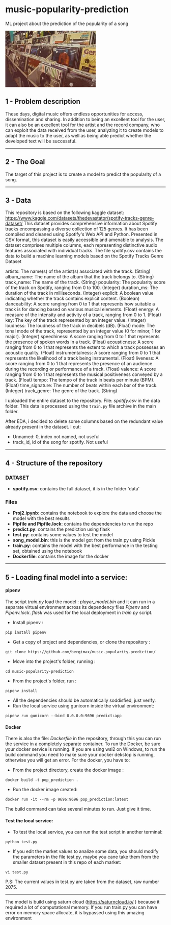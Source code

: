 # music-popularity-prediction
ML project about the prediction of the popularity of a song

![](images.jpg)

## 1 - Problem description

These days, digital music offers endless opportunities for access, dissemination and sharing. In addition to being an excellent tool for the user, it can also be an excellent tool for the artist and the record company, who can exploit the data received from the user, analyzing it to create models to adapt the music to the user, as well as being able predict whether the developed text will be successful.

---
## 2 - The Goal

The target of this project is to create a model to predict the popularity of a song.

--- 

## 3 - Data

This repository is based on the following kaggle dataset: https://www.kaggle.com/datasets/thedevastator/spotify-tracks-genre-dataset/
This dataset provides comprehensive information about Spotify tracks encompassing a diverse collection of 125 genres. It has been compiled and cleaned using Spotify's Web API and Python. Presented in CSV format, this dataset is easily accessible and amenable to analysis. The dataset comprises multiple columns, each representing distinctive audio features associated with individual tracks. 
The file spotify.csv contains the data to build a machine learning models based on the Spotify Tracks Genre Dataset

artists: The name(s) of the artist(s) associated with the track. (String)
album_name: The name of the album that the track belongs to. (String)
track_name: The name of the track. (String)
popularity: The popularity score of the track on Spotify, ranging from 0 to 100. (Integer)
duration_ms: The duration of the track in milliseconds. (Integer)
explicit: A boolean value indicating whether the track contains explicit content. (Boolean)
danceability: A score ranging from 0 to 1 that represents how suitable a track is for dancing based on various musical elements. (Float)
energy: A measure of the intensity and activity of a track, ranging from 0 to 1. (Float)
key: The key of the track represented by an integer value. (Integer)
loudness: The loudness of the track in decibels (dB). (Float)
mode: The tonal mode of the track, represented by an integer value (0 for minor, 1 for major). (Integer)
speechiness: A score ranging from 0 to 1 that represents the presence of spoken words in a track. (Float)
acousticness: A score ranging from 0 to 1 that represents the extent to which a track possesses an acoustic quality. (Float)
instrumentalness: A score ranging from 0 to 1 that represents the likelihood of a track being instrumental. (Float)
liveness: A score ranging from 0 to 1 that represents the presence of an audience during the recording or performance of a track. (Float)
valence: A score ranging from 0 to 1 that represents the musical positiveness conveyed by a track. (Float)
tempo: The tempo of the track in beats per minute (BPM). (Float)
time_signature: The number of beats within each bar of the track. (Integer)
track_genre: The genre of the track. (String)

I uploaded the entire dataset to the repository. File: *spotify.csv* in the data folder.
This data is processed using the ``train.py`` file archive in the main folder.

After EDA, i decided to delete some columns based on the redundant value already present in the dataset. I cut:
- Unnamed: 0, index not named, not useful
- track_id, id of the song for spotify. Not useful

---

## 4 - Structure of the repository

### DATASET
- **spotify.csv**: contains the full dataset, it is in the folder 'data'

### Files
- **Proj2.ipynb**: contains the notebook to explore the data and choose the model with the best results
- **Pipfile and Pipfile.lock**: contains the dependencies to run the repo
- **predict.py**: contains the prediction using flask
- **test.py**: contains some values to test the model
- **song_model.bin**: this is the model got from the train.py using Pickle
- **train.py**: contains the model with the best performance in the testing set, obtained using the notebook
- **Dockerfile**: contains the image for the docker

---
## 5 - Loading final model into a service:

#### pipenv 

The script *train.py* load the model : *player_model.bin* and it can run in a separate virtual environment across its dependency files *Pipenv* and *Pipenv.lock*.
*flask* was used for the local deployment in *train.py* script.

- Install pipenv :
```
pip install pipenv
```
- Get a copy of project and dependencies, or clone the repository :
```
git clone https://github.com/bergimax/music-popularity-prediction/
```
- Move into the project's folder, running :
``` 
cd music-popularity-prediction
```
- From the project's folder, run :
``` 
pipenv install
```
- All the dependencies should be automatically soddisfied, just verify.
- Run the local service using gunicorn inside the virtual environment:
```
pipenv run gunicorn --bind 0.0.0.0:9696 predict:app
```

#### Docker
There is also the file: *Dockerfile* in the repository, through this you can run the service in a completely separate container. To run the Docker, be sure your docker service is running. If you are using wsl2 on Windows, to run the build command you need to make sure your docker dekstop is running, otherwise you will get an error. 
For the docker, you have to:

- From the project directory, create the docker image :
```
docker build -t pop_prediction .
```
- Run the docker image created:
```
docker run -it --rm -p 9696:9696 pop_prediction:latest
```
The build command can take several minutes to run. Just give it time.

#### Test the local service:

- To test the local service, you can run the test script in another terminal:
```
python test.py
```
- If you edit the market values to analize some data, you should modify the parameters in the file test.py, maybe you cane take them from the smaller dataset present in this repo of each market:
```
vi test.py
```
P.S: The current values in test.py are taken from the dataset, raw number 2075.

---

The model is build using saturn cloud (https://saturncloud.io/ ) because it required a lot of computational memory. If you run train.py you can have error on memory space allocate, it is bypassed using this amazing environment
